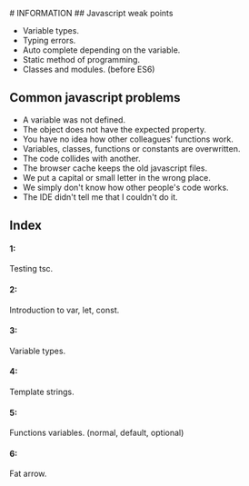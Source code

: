 # INFORMATION
## Javascript weak points

- Variable types.
- Typing errors.
- Auto complete depending on the variable.
- Static method of programming.
- Classes and modules. (before ES6)

## Common javascript problems

- A variable was not defined.
- The object does not have the expected property.
- You have no idea how other colleagues' functions work.
- Variables, classes, functions or constants are overwritten.
- The code collides with another.
- The browser cache keeps the old javascript files.
- We put a capital or small letter in the wrong place.
- We simply don't know how other people's code works.
- The IDE didn't tell me that I couldn't do it.

## Index
#### 1:

Testing tsc.

#### 2:

Introduction to var, let, const.

#### 3:

Variable types.

#### 4:

Template strings.

#### 5:

Functions variables. (normal, default, optional)

#### 6: 

Fat arrow.
